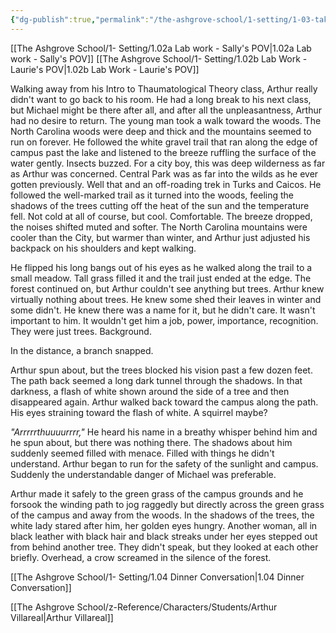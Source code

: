 ```yaml
---
{"dg-publish":true,"permalink":"/the-ashgrove-school/1-setting/1-03-take-a-walk/"}
---
```


[[The Ashgrove School/1- Setting/1.02a Lab work - Sally's POV\|1.02a Lab work - Sally's POV]]
[[The Ashgrove School/1- Setting/1.02b Lab Work - Laurie's POV\|1.02b Lab Work - Laurie's POV]]

Walking away from his Intro to Thaumatological Theory class, Arthur really didn't want to go back to his room. He had a long break to his next class, but Michael might be there after all, and after all the unpleasantness, Arthur had no desire to return. The young man took a walk toward the woods. The North Carolina woods were deep and thick and the mountains seemed to run on forever. He followed the white gravel trail that ran along the edge of campus past the lake and listened to the breeze ruffling the surface of the water gently. Insects buzzed. For a city boy, this was deep wilderness as far as Arthur was concerned. Central Park was as far into the wilds as he ever gotten previously. Well that and an off-roading trek in Turks and Caicos. He followed the well-marked trail as it turned into the woods, feeling the shadows of the trees cutting off the heat of the sun and the temperature fell. Not cold at all of course, but cool. Comfortable. The breeze dropped, the noises shifted muted and softer. The North Carolina mountains were cooler than the City, but warmer than winter, and Arthur just adjusted his backpack on his shoulders and kept walking.

He flipped his long bangs out of his eyes as he walked along the trail to a small meadow. Tall grass filled it and the trail just ended at the edge. The forest continued on, but Arthur couldn't see anything but trees. Arthur knew virtually nothing about trees. He knew some shed their leaves in winter and some didn't. He knew there was a name for it, but he didn't care. It wasn't important to him. It wouldn't get him a job, power, importance, recognition. They were just trees. Background.

In the distance, a branch snapped. 

Arthur spun about, but the trees blocked his vision past a few dozen feet. The path back seemed a long dark tunnel through the shadows. In that darkness, a flash of white shown around the side of a tree and then disappeared again. Arthur walked back toward the campus along the path. His eyes straining toward the flash of white. A squirrel maybe? 

*"Arrrrrthuuuurrrr,"* He heard his name in a breathy whisper behind him and he spun about, but there was nothing there. The shadows about him  suddenly seemed filled with menace. Filled with things he didn't understand. Arthur began to run for the safety of the sunlight and campus. Suddenly the understandable danger of Michael was preferable.

Arthur made it safely to the green grass of the campus grounds and he forsook the winding path to jog raggedly but directly across the green grass of the campus and away from the woods. In the shadows of the trees, the white lady stared after him, her golden eyes hungry. Another woman, all in black leather with black hair and black streaks under her eyes stepped out from behind another tree. They didn't speak, but they looked at each other briefly. Overhead, a crow screamed in the silence of the forest.

[[The Ashgrove School/1- Setting/1.04 Dinner Conversation\|1.04 Dinner Conversation]]

[[The Ashgrove School/z-Reference/Characters/Students/Arthur Villareal\|Arthur Villareal]]

